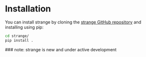 

# Installation
You can install strange by cloning the [strange GitHub repository](http://github.com/pmckenz1/strange) and installing using pip:

```bash
cd strange/
pip install .
```

<p></p>
### note:
strange is new and under active development
